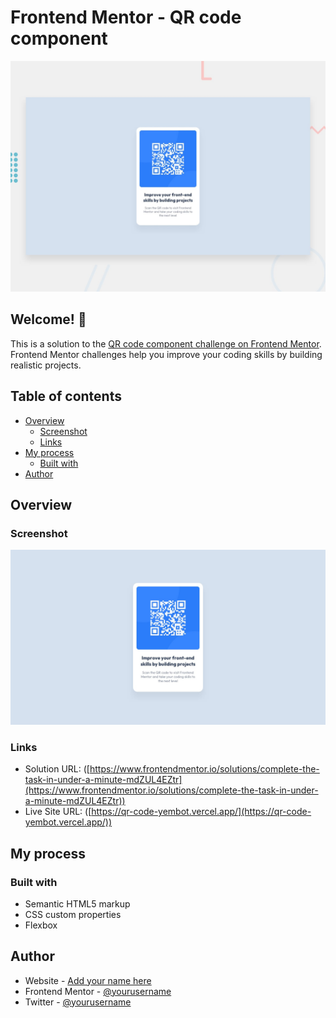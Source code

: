 # Frontend Mentor - QR code component

![Design preview for the QR code component coding challenge](./design/desktop-preview.jpg)

## Welcome! 👋

This is a solution to the [QR code component challenge on Frontend Mentor](https://www.frontendmentor.io/challenges/qr-code-component-iux_sIO_H). Frontend Mentor challenges help you improve your coding skills by building realistic projects. 

## Table of contents

- [Overview](#overview)
  - [Screenshot](#screenshot)
  - [Links](#links)
- [My process](#my-process)
  - [Built with](#built-with)
- [Author](#author)


## Overview

### Screenshot

![](design/desktop-design.jpg)

### Links

- Solution URL: ([https://www.frontendmentor.io/solutions/complete-the-task-in-under-a-minute-mdZUL4EZtr](https://www.frontendmentor.io/solutions/complete-the-task-in-under-a-minute-mdZUL4EZtr))
- Live Site URL: ([https://qr-code-yembot.vercel.app/](https://qr-code-yembot.vercel.app/))

## My process

### Built with

- Semantic HTML5 markup
- CSS custom properties
- Flexbox

## Author

- Website - [Add your name here](https://www.your-site.com)
- Frontend Mentor - [@yourusername](https://www.frontendmentor.io/profile/yourusername)
- Twitter - [@yourusername](https://www.twitter.com/yourusername)
